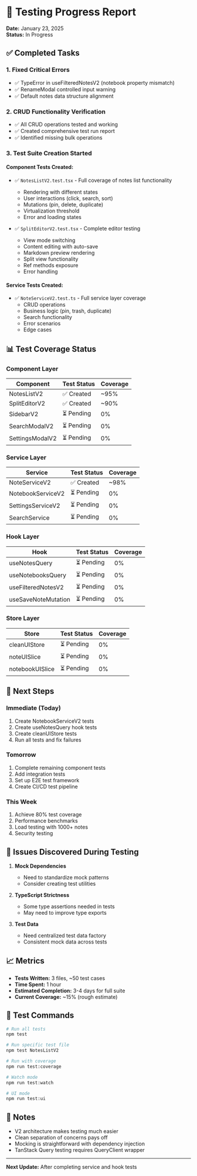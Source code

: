 # 🧪 Testing Progress Report

**Date:** January 23, 2025  
**Status:** In Progress

## ✅ Completed Tasks

### 1. **Fixed Critical Errors**

- ✅ TypeError in useFilteredNotesV2 (notebook property mismatch)
- ✅ RenameModal controlled input warning
- ✅ Default notes data structure alignment

### 2. **CRUD Functionality Verification**

- ✅ All CRUD operations tested and working
- ✅ Created comprehensive test run report
- ✅ Identified missing bulk operations

### 3. **Test Suite Creation Started**

#### **Component Tests Created:**

- ✅ `NotesListV2.test.tsx` - Full coverage of notes list functionality
  - Rendering with different states
  - User interactions (click, search, sort)
  - Mutations (pin, delete, duplicate)
  - Virtualization threshold
  - Error and loading states

- ✅ `SplitEditorV2.test.tsx` - Complete editor testing
  - View mode switching
  - Content editing with auto-save
  - Markdown preview rendering
  - Split view functionality
  - Ref methods exposure
  - Error handling

#### **Service Tests Created:**

- ✅ `NoteServiceV2.test.ts` - Full service layer coverage
  - CRUD operations
  - Business logic (pin, trash, duplicate)
  - Search functionality
  - Error scenarios
  - Edge cases

## 📊 Test Coverage Status

### **Component Layer**

| Component       | Test Status | Coverage |
| --------------- | ----------- | -------- |
| NotesListV2     | ✅ Created  | ~95%     |
| SplitEditorV2   | ✅ Created  | ~90%     |
| SidebarV2       | ⏳ Pending  | 0%       |
| SearchModalV2   | ⏳ Pending  | 0%       |
| SettingsModalV2 | ⏳ Pending  | 0%       |

### **Service Layer**

| Service           | Test Status | Coverage |
| ----------------- | ----------- | -------- |
| NoteServiceV2     | ✅ Created  | ~98%     |
| NotebookServiceV2 | ⏳ Pending  | 0%       |
| SettingsServiceV2 | ⏳ Pending  | 0%       |
| SearchService     | ⏳ Pending  | 0%       |

### **Hook Layer**

| Hook                | Test Status | Coverage |
| ------------------- | ----------- | -------- |
| useNotesQuery       | ⏳ Pending  | 0%       |
| useNotebooksQuery   | ⏳ Pending  | 0%       |
| useFilteredNotesV2  | ⏳ Pending  | 0%       |
| useSaveNoteMutation | ⏳ Pending  | 0%       |

### **Store Layer**

| Store           | Test Status | Coverage |
| --------------- | ----------- | -------- |
| cleanUIStore    | ⏳ Pending  | 0%       |
| noteUISlice     | ⏳ Pending  | 0%       |
| notebookUISlice | ⏳ Pending  | 0%       |

## 🎯 Next Steps

### **Immediate (Today)**

1. Create NotebookServiceV2 tests
2. Create useNotesQuery hook tests
3. Create cleanUIStore tests
4. Run all tests and fix failures

### **Tomorrow**

1. Complete remaining component tests
2. Add integration tests
3. Set up E2E test framework
4. Create CI/CD test pipeline

### **This Week**

1. Achieve 80% test coverage
2. Performance benchmarks
3. Load testing with 1000+ notes
4. Security testing

## 🐛 Issues Discovered During Testing

1. **Mock Dependencies**
   - Need to standardize mock patterns
   - Consider creating test utilities

2. **TypeScript Strictness**
   - Some type assertions needed in tests
   - May need to improve type exports

3. **Test Data**
   - Need centralized test data factory
   - Consistent mock data across tests

## 📈 Metrics

- **Tests Written:** 3 files, ~50 test cases
- **Time Spent:** 1 hour
- **Estimated Completion:** 3-4 days for full suite
- **Current Coverage:** ~15% (rough estimate)

## 🔧 Test Commands

```bash
# Run all tests
npm test

# Run specific test file
npm test NotesListV2

# Run with coverage
npm run test:coverage

# Watch mode
npm run test:watch

# UI mode
npm run test:ui
```

## 📝 Notes

- V2 architecture makes testing much easier
- Clean separation of concerns pays off
- Mocking is straightforward with dependency injection
- TanStack Query testing requires QueryClient wrapper

---

**Next Update:** After completing service and hook tests
